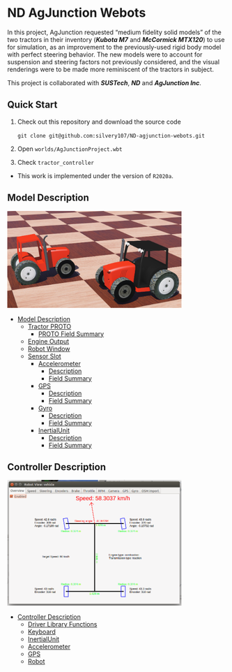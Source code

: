 # ND AgJunction Webots

In this project, AgJunction requested “medium fidelity solid models” of the two tractors in their inventory (***Kubota M7*** and ***McCormick MTX120***) to use for simulation, as an improvement to the previously-used rigid body model with perfect steering behavior. The new models were to account for suspension and steering factors not previously considered, and the visual renderings were to be made more reminiscent of the tractors in subject. 

This project is collaborated with ***SUSTech***, ***ND*** and ***AgJunction Inc***. 

## Quick Start
1. Check out this repository and download the source code

    `git clone git@github.com:silvery107/ND-agjunction-webots.git`
2. Open `worlds/AgJunctionProject.wbt`
3. Check `tractor_controller`
   
- This work is implemented under the version of `R2020a`.

## Model Description

<img src=docs/images/tractor_proto.png width=400>

- [Model Description](./docs/model_description.md#model-description)
  - [Tractor PROTO](./docs/model_description.md#tractor-proto)
    - [PROTO Field Summary](./docs/model_description.md#proto-field-summary)
  - [Engine Output](./docs/model_description.md#engine-output)
  - [Robot Window](./docs/model_description.md#robot-window)
  - [Sensor Slot](./docs/model_description.md#sensor-slot)
    - [Accelerometer](./docs/model_description.md#accelerometer)
      - [Description](./docs/model_description.md#description)
      - [Field Summary](./docs/model_description.md#field-summary)
    - [GPS](./docs/model_description.md#gps)
      - [Description](./docs/model_description.md#description-1)
      - [Field Summary](./docs/model_description.md#field-summary-1)
    - [Gyro](./docs/model_description.md#gyro)
      - [Description](./docs/model_description.md#description-2)
      - [Field Summary](./docs/model_description.md#field-summary-2)
    - [InertialUnit](./docs/model_description.md#inertialunit)
      - [Description](./docs/model_description.md#description-3)
      - [Field Summary](./docs/model_description.md#field-summary-3)


## Controller Description

<img src=docs/images/overview_tab.png width=400>

- [Controller Description](./docs/controller_description.md#controller-description)
  - [Driver Library Functions](./docs/controller_description.md#driver-library-functions)
  - [Keyboard](./docs/controller_description.md#keyboard)
  - [InertialUnit](./docs/controller_description.md#inertialunit)
  - [Accelerometer](./docs/controller_description.md#accelerometer)
  - [GPS](./docs/controller_description.md#gps)
  - [Robot](./docs/controller_description.md#robot)
